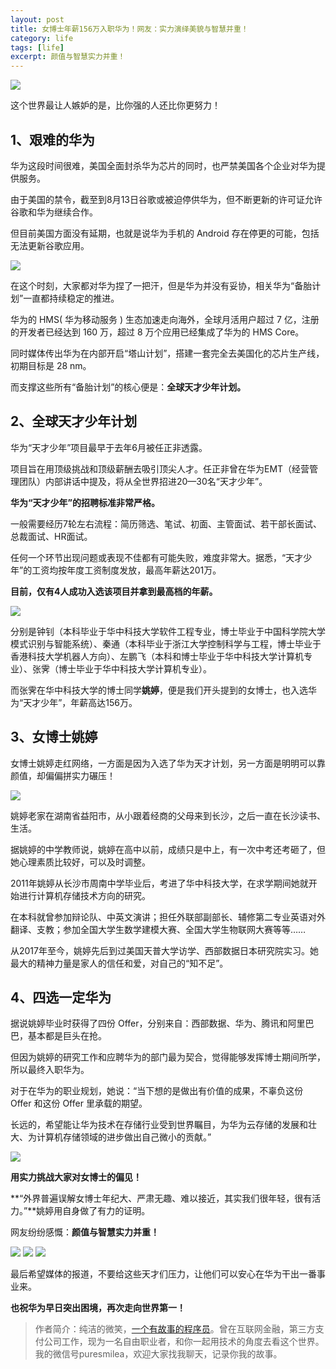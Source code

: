 ```yaml
---
layout: post
title: 女博士年薪156万入职华为！网友：实力演绎美貌与智慧并重！
category: life
tags: [life]
excerpt: 颜值与智慧实力并重！
---
```


![](http://favorites.ren/assets/images/2020/it/yanyi/yanyi01.jpg) 

这个世界最让人嫉妒的是，比你强的人还比你更努力！

## 1、艰难的华为

华为这段时间很难，美国全面封杀华为芯片的同时，也严禁美国各个企业对华为提供服务。

由于美国的禁令，截至到8月13日谷歌或被迫停供华为，但不断更新的许可证允许谷歌和华为继续合作。

但目前美国方面没有延期，也就是说华为手机的 Android 存在停更的可能，包括无法更新谷歌应用。

![](http://favorites.ren/assets/images/2020/it/yanyi/yanyi02.jpg) 

在这个时刻，大家都对华为捏了一把汗，但是华为并没有妥协，相关华为“备胎计划”一直都持续稳定的推进。

华为的 HMS( 华为移动服务 ) 生态加速走向海外，全球月活用户超过 7 亿，注册的开发者已经达到 160 万，超过 8 万个应用已经集成了华为的 HMS Core。

同时媒体传出华为在内部开启“塔山计划”，搭建一套完全去美国化的芯片生产线，初期目标是 28 nm。

而支撑这些所有“备胎计划”的核心便是：**全球天才少年计划。**

## 2、全球天才少年计划

华为“天才少年”项目最早于去年6月被任正非透露。

项目旨在用顶级挑战和顶级薪酬去吸引顶尖人才。任正非曾在华为EMT（经营管理团队）内部讲话中提及，将从全世界招进20—30名“天才少年”。

**华为“天才少年”的招聘标准非常严格。**

一般需要经历7轮左右流程：简历筛选、笔试、初面、主管面试、若干部长面试、总裁面试、HR面试。

任何一个环节出现问题或表现不佳都有可能失败，难度非常大。据悉，“天才少年”的工资均按年度工资制度发放，最高年薪达201万。

**目前，仅有4人成功入选该项目并拿到最高档的年薪。**

![](http://favorites.ren/assets/images/2020/it/yanyi/yanyi03.jpg) 

分别是钟钊（本科毕业于华中科技大学软件工程专业，博士毕业于中国科学院大学模式识别与智能系统）、秦通（本科毕业于浙江大学控制科学与工程，博士毕业于香港科技大学机器人方向）、左鹏飞（本科和博士毕业于华中科技大学计算机专业）、张霁（博士毕业于华中科技大学计算机专业）。

而张霁在华中科技大学的博士同学**姚婷**，便是我们开头提到的女博士，也入选华为“天才少年”，年薪高达156万。

## 3、女博士姚婷

女博士姚婷走红网络，一方面是因为入选了华为天才计划，另一方面是明明可以靠颜值，却偏偏拼实力碾压！

![](http://favorites.ren/assets/images/2020/it/yanyi/yanyi04.jpg) 

姚婷老家在湖南省益阳市，从小跟着经商的父母来到长沙，之后一直在长沙读书、生活。

据姚婷的中学教师说，姚婷在高中以前，成绩只是中上，有一次中考还考砸了，但她心理素质比较好，可以及时调整。

2011年姚婷从长沙市周南中学毕业后，考进了华中科技大学，在求学期间她就开始进行计算机存储技术方向的研究。

在本科就曾参加辩论队、中英文演讲；担任外联部副部长、辅修第二专业英语对外翻译、支教；参加全国大学生数学建模大赛、全国大学生物联网大赛等等……

从2017年至今，姚婷先后到过美国天普大学访学、西部数据日本研究院实习。她最大的精神力量是家人的信任和爱，对自己的“知不足”。

## 4、四选一定华为

据说姚婷毕业时获得了四份 Offer，分别来自：西部数据、华为、腾讯和阿里巴巴，基本都是巨头在抢。

但因为姚婷的研究工作和应聘华为的部门最为契合，觉得能够发挥博士期间所学，所以最终入职华为。

对于在华为的职业规划，她说：“当下想的是做出有价值的成果，不辜负这份 Offer 和这份 Offer 里承载的期望。

长远的，希望能让华为技术在存储行业受到世界瞩目，为华为云存储的发展和壮大、为计算机存储领域的进步做出自己微小的贡献。”

![](http://favorites.ren/assets/images/2020/it/yanyi/yanyi05.jpg) 

**用实力挑战大家对女博士的偏见！** 

**“外界普遍误解女博士年纪大、严肃无趣、难以接近，其实我们很年轻，很有活力。”**姚婷用自身做了有力的证明。

网友纷纷感慨：**颜值与智慧实力并重！**

![](http://favorites.ren/assets/images/2020/it/yanyi/yanyi06.jpg) 
![](http://favorites.ren/assets/images/2020/it/yanyi/yanyi07.jpg) 
![](http://favorites.ren/assets/images/2020/it/yanyi/yanyi08.jpg) 

最后希望媒体的报道，不要给这些天才们压力，让他们可以安心在华为干出一番事业来。

**也祝华为早日突出困境，再次走向世界第一！**



>作者简介：纯洁的微笑，[一个有故事的程序员](http://www.ityouknow.com/life/2020/03/25/fengkou-10year.html)。曾在互联网金融，第三方支付公司工作，现为一名自由职业者，和你一起用技术的角度去看这个世界。我的微信号puresmilea，欢迎大家找我聊天，记录你我的故事。



